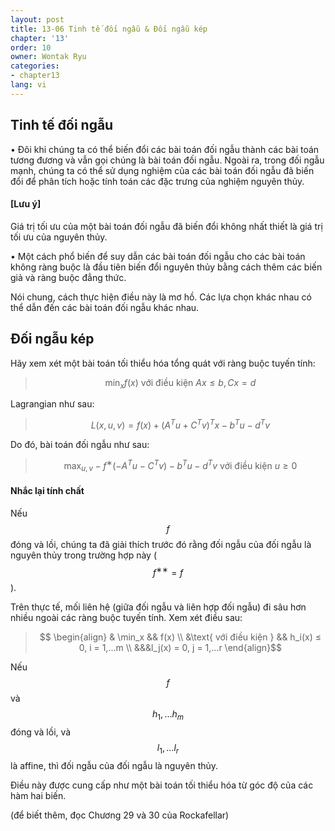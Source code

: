 ```yaml
---
layout: post
title: 13-06 Tinh tế đối ngẫu & Đối ngẫu kép
chapter: '13'
order: 10
owner: Wontak Ryu
categories:
- chapter13
lang: vi
---
```


## Tinh tế đối ngẫu
• Đôi khi chúng ta có thể biến đổi các bài toán đối ngẫu thành các bài toán tương đương và vẫn gọi chúng là bài toán đối ngẫu. Ngoài ra, trong đối ngẫu mạnh, chúng ta có thể sử dụng nghiệm của các bài toán đối ngẫu đã biến đổi để phân tích hoặc tính toán các đặc trưng của nghiệm nguyên thủy.

#### [Lưu ý]
Giá trị tối ưu của một bài toán đối ngẫu đã biến đổi không nhất thiết là giá trị tối ưu của nguyên thủy.


• Một cách phổ biến để suy dẫn các bài toán đối ngẫu cho các bài toán không ràng buộc là đầu tiên biến đổi nguyên thủy bằng cách thêm các biến giả và ràng buộc đẳng thức.

Nói chung, cách thực hiện điều này là mơ hồ. Các lựa chọn khác nhau có thể dẫn đến các bài toán đối ngẫu khác nhau.


## Đối ngẫu kép
Hãy xem xét một bài toán tối thiểu hóa tổng quát với ràng buộc tuyến tính:

> $$ \min_x f(x) \text{ với điều kiện } Ax ≤ b, Cx = d$$

Lagrangian như sau:
> $$L(x,u,v) = f(x) + (A^Tu + C^Tv)^Tx−b^Tu−d^Tv$$

Do đó, bài toán đối ngẫu như sau:

> $$ \max_{u,v} −f^∗(−A^Tu−C^Tv)−b^Tu−d^Tv \text{ với điều kiện } u ≥ 0 $$

#### Nhắc lại tính chất

Nếu $$f$$ đóng và lồi, chúng ta đã giải thích trước đó rằng đối ngẫu của đối ngẫu là nguyên thủy trong trường hợp này ($$f^{∗∗} = f$$).

Trên thực tế, mối liên hệ (giữa đối ngẫu và liên hợp đối ngẫu) đi sâu hơn nhiều ngoài các ràng buộc tuyến tính.
Xem xét điều sau:

> $$ 
>\begin{align}
> & \min_x && f(x) \\
> &\text{ với điều kiện } && h_i(x) ≤ 0, i = 1,...m \\
> &&&l_j(x) = 0, j = 1,...r
>\end{align}$$

Nếu $$f$$ và $$h_1,...h_m$$ đóng và lồi, và $$l_1,...l_r$$ là affine, thì đối ngẫu của đối ngẫu là nguyên thủy.

Điều này được cung cấp như một bài toán tối thiểu hóa từ góc độ của các hàm hai biến.

(để biết thêm, đọc Chương 29 và 30 của Rockafellar)

